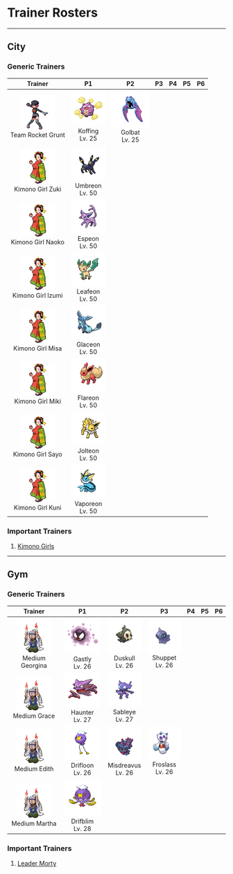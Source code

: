# Trainer Rosters

---

## City


### Generic Trainers

| Trainer | P1 | P2 | P3 | P4 | P5 | P6 |
|:-------:|:--:|:--:|:--:|:--:|:--:|:--:|
| ![Team Rocket Grunt](../../assets/trainers/rocket_grunt.png "Team Rocket Grunt")<br>Team Rocket Grunt | ![Koffing](../../assets/sprites/koffing/front.gif "Koffing")<br>Koffing<br>Lv. 25 | ![Golbat](../../assets/sprites/golbat/front.gif "Golbat")<br>Golbat<br>Lv. 25 |
| ![Kimono Girl Zuki](../../assets/trainers/kimono_girl.png "Kimono Girl Zuki")<br>Kimono Girl Zuki | ![Umbreon](../../assets/sprites/umbreon/front.gif "Umbreon")<br>Umbreon<br>Lv. 50 |
| ![Kimono Girl Naoko](../../assets/trainers/kimono_girl.png "Kimono Girl Naoko")<br>Kimono Girl Naoko | ![Espeon](../../assets/sprites/espeon/front.gif "Espeon")<br>Espeon<br>Lv. 50 |
| ![Kimono Girl Izumi](../../assets/trainers/kimono_girl.png "Kimono Girl Izumi")<br>Kimono Girl Izumi | ![Leafeon](../../assets/sprites/leafeon/front.gif "Leafeon")<br>Leafeon<br>Lv. 50 |
| ![Kimono Girl Misa](../../assets/trainers/kimono_girl.png "Kimono Girl Misa")<br>Kimono Girl Misa | ![Glaceon](../../assets/sprites/glaceon/front.gif "Glaceon")<br>Glaceon<br>Lv. 50 |
| ![Kimono Girl Miki](../../assets/trainers/kimono_girl.png "Kimono Girl Miki")<br>Kimono Girl Miki | ![Flareon](../../assets/sprites/flareon/front.gif "Flareon")<br>Flareon<br>Lv. 50 |
| ![Kimono Girl Sayo](../../assets/trainers/kimono_girl.png "Kimono Girl Sayo")<br>Kimono Girl Sayo | ![Jolteon](../../assets/sprites/jolteon/front.gif "Jolteon")<br>Jolteon<br>Lv. 50 |
| ![Kimono Girl Kuni](../../assets/trainers/kimono_girl.png "Kimono Girl Kuni")<br>Kimono Girl Kuni | ![Vaporeon](../../assets/sprites/vaporeon/front.gif "Vaporeon")<br>Vaporeon<br>Lv. 50 |


### Important Trainers

1. [Kimono Girls](important_trainers.md#kimono-girls)

---

## Gym


### Generic Trainers

| Trainer | P1 | P2 | P3 | P4 | P5 | P6 |
|:-------:|:--:|:--:|:--:|:--:|:--:|:--:|
| ![Medium Georgina](../../assets/trainers/medium.png "Medium Georgina")<br>Medium Georgina | ![Gastly](../../assets/sprites/gastly/front.gif "Gastly")<br>Gastly<br>Lv. 26 | ![Duskull](../../assets/sprites/duskull/front.gif "Duskull")<br>Duskull<br>Lv. 26 | ![Shuppet](../../assets/sprites/shuppet/front.gif "Shuppet")<br>Shuppet<br>Lv. 26 |
| ![Medium Grace](../../assets/trainers/medium.png "Medium Grace")<br>Medium Grace | ![Haunter](../../assets/sprites/haunter/front.gif "Haunter")<br>Haunter<br>Lv. 27 | ![Sableye](../../assets/sprites/sableye/front.gif "Sableye")<br>Sableye<br>Lv. 27 |
| ![Medium Edith](../../assets/trainers/medium.png "Medium Edith")<br>Medium Edith | ![Drifloon](../../assets/sprites/drifloon/front.gif "Drifloon")<br>Drifloon<br>Lv. 26 | ![Misdreavus](../../assets/sprites/misdreavus/front.gif "Misdreavus")<br>Misdreavus<br>Lv. 26 | ![Froslass](../../assets/sprites/froslass/front.gif "Froslass")<br>Froslass<br>Lv. 26 |
| ![Medium Martha](../../assets/trainers/medium.png "Medium Martha")<br>Medium Martha | ![Drifblim](../../assets/sprites/drifblim/front.gif "Drifblim")<br>Drifblim<br>Lv. 28 |


### Important Trainers

1. [Leader Morty](important_trainers.md#leader-morty)
